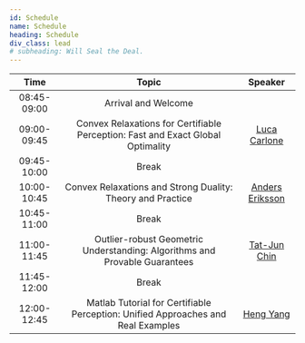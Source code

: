 ```yaml
---
id: Schedule
name: Schedule
heading: Schedule
div_class: lead
# subheading: Will Seal the Deal.
---
```


| Time   |      Topic      |  Speaker |
|:-----------:|:-----------------------------------------------------:|:------:|
| 08:45-09:00 |  Arrival and Welcome |  |
| 09:00-09:45 |  Convex Relaxations for Certifiable Perception: Fast and Exact Global Optimality  | [Luca Carlone](https://lucacarlone.mit.edu) |
| 09:45-10:00 | Break | |
| 10:00-10:45 | Convex Relaxations and Strong Duality: Theory and Practice | [Anders Eriksson](http://aeriksson.net) |
| 10:45-11:00 | Break |   |
| 11:00-11:45 | Outlier-robust Geometric Understanding: Algorithms and Provable Guarantees |  [Tat-Jun Chin](https://cs.adelaide.edu.au/~tjchin/doku.php)  |
| 11:45-12:00 | Break | |
| 12:00-12:45 | Matlab Tutorial for Certifiable Perception: Unified Approaches and Real Examples| [Heng Yang](https://hankyang.mit.edu) |